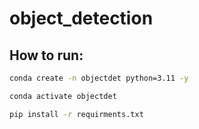 # object_detection

## How to run:

```bash
conda create -n objectdet python=3.11 -y
```


```bash
conda activate objectdet
```

```bash
pip install -r requirments.txt
```